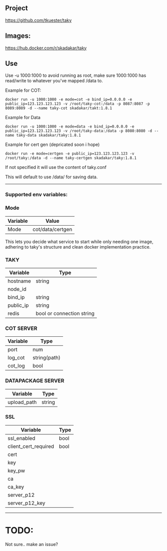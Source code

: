 ## Project 

https://github.com/tkuester/taky

## Images: 

https://hub.docker.com/r/skadakar/taky


## Use
Use -u 1000:1000 to avoid running as root, make sure 1000:1000 has read/write to whatever you've mapped /data to.

Example for COT:
```
docker run -u 1000:1000 -e mode=cot -e bind_ip=0.0.0.0 -e public_ip=123.123.123.123 -v /root/taky-cot:/data -p 8087:8087 -p 8089:8089 -d --name taky-cot skadakar/takt:1.8.1
```
Example for Data
```
docker run -u 1000:1000 -e mode=data -e bind_ip=0.0.0.0 -e public_ip=123.123.123.123 -v /root/taky-data:/data -p 8080:8080 -d --name taky-data skadakar/taky:1.8.1
```
Example for cert gen (depricated soon i hope)
```
docker run -e mode=certgen -e public_ip=123.123.123.123 -v /root/taky:/data -d --name taky-certgen skadakar/taky:1.8.1
```

If not specified it will use the content of taky.conf

This will default to use /data/ for saving data.

*  *  *  *  *

### Supported env variables:
### Mode
|Variable|Value|
|-----|----|
|Mode|cot/data/certgen|
 
This lets you decide what service to start while only needing one image, adhering to taky's structure and clean docker implementation practice. 

### TAKY
|Variable|Type|
|-----|----|
|hostname|string|
|node_id||string|
|bind_ip|string|
|public_ip|string|
|redis|bool or connection string|

### COT SERVER
|Variable|Type|
|-----|----|
|port|num|
|log_cot|string(path)|
|cot_log|bool|

### DATAPACKAGE SERVER
|Variable|Type|
|-----|----|
|upload_path|string|

### SSL
|Variable|Type|
|-----|----|
|ssl_enabled|bool|
|client_cert_required|bool|
|cert|
|key|
|key_pw|
|ca|
|ca_key|
|server_p12|
|server_p12_key|
*  *  *  *  *

# TODO:

Not sure.. make an issue? 
